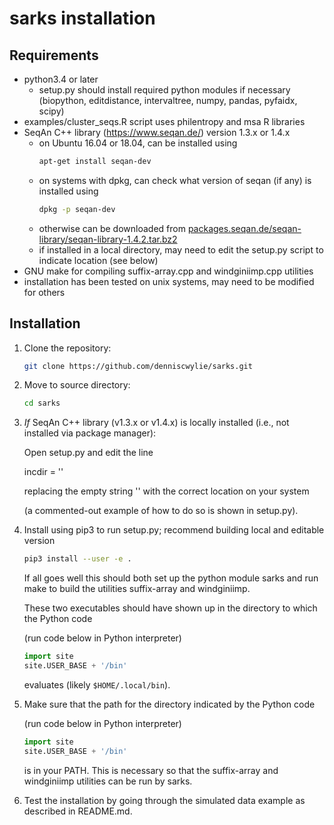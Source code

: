 # sarks installation

Requirements
------------
- python3.4 or later
  - setup.py should install required python modules if necessary
    (biopython, editdistance, intervaltree, numpy, pandas, pyfaidx, scipy)
- examples/cluster_seqs.R script uses philentropy and msa R libraries
- SeqAn C++ library (https://www.seqan.de/) version 1.3.x or 1.4.x
  - on Ubuntu 16.04 or 18.04, can be installed using
    ```bash
	apt-get install seqan-dev
	```
  - on systems with dpkg, can check what version of seqan (if any) is installed using
    ```bash
	dpkg -p seqan-dev
	```
  - otherwise can be downloaded from
    [packages.seqan.de/seqan-library/seqan-library-1.4.2.tar.bz2](http://packages.seqan.de/seqan-library/seqan-library-1.4.2.tar.bz2)
  - if installed in a local directory, may need to edit the
    setup.py script to indicate location (see below)
- GNU make for compiling suffix-array.cpp and windginiimp.cpp utilities
- installation has been tested on unix systems, may need to be modified for others

Installation
------------

1. Clone the repository:
   ```bash
   git clone https://github.com/denniscwylie/sarks.git
   ```

2. Move to source directory:
   ```bash
   cd sarks
   ```

3. *If* SeqAn C++ library (v1.3.x or v1.4.x) is locally installed (i.e., not installed via package manager):

   Open setup.py and edit the line

   incdir = ''

   replacing the empty string '' with the correct location on your system

   (a commented-out example of how to do so is shown in setup.py).

4. Install using pip3 to run setup.py; recommend building local and editable version
   ```bash
   pip3 install --user -e .
   ```
   If all goes well this should both set up the python module sarks and
   run make to build the utilities suffix-array and windginiimp.
   
   These two executables should have shown up in the directory to which the Python code

   (run code below in Python interpreter)
   ```python
   import site
   site.USER_BASE + '/bin'
   ```
   evaluates (likely `$HOME/.local/bin`).

5. Make sure that the path for the directory indicated by the Python code

   (run code below in Python interpreter)
   ```python
   import site
   site.USER_BASE + '/bin'
   ```
   is in your PATH. This is necessary so that the suffix-array and windginiimp
   utilities can be run by sarks.

6. Test the installation by going through the simulated data example
   as described in README.md.
